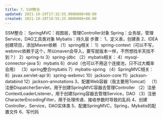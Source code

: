 ```yaml
---
title: 7、SSM整合
updated: 2021-10-29T17:32:55.0000000+08:00
created: 2021-10-28T18:55:25.0000000+08:00
---
```


SSM整合：
SpringMVC：视图层，管理Controller对象
Spring：业务层，管理Service，DAO工具类对象
Mybatis：持久层
步骤：
1、定义表，创建表
2、IDEA创建项目，添加Maven依赖
（1）spring相关：
1）spring-context（可以不写，webmvc依赖于这个，所以maven会导入，要写就版本一样，不然想找半天找不到？）
2）spring-tx
3）spring-jdbc
（2）mybatis相关：
4）mysql-connector-java
5）mybatis
6）druid（也可以不用这个连接池，只不过大概率会用）
（3）spring整合mybatis
7）mybatis-spring
（4）SpringMVC相关：
8）javax.servlet-api
9）spring-webmvc
10）jackson-core
11）jackson-databind
12）jackson-annotations
3、配置Web容器（我主要用Tomcat）
（1）注册DispatcherServlet，用于创建SpringMVC容器去管理Controller
（2）注册ContextLoaderListener，用于创建Spring容器去管理Service，DAO
（3）注册CharacterEncodingFilter，用于处理传递、接收参数时导致的乱码
4、创建Controller，Service，DAO实体类
5、配置SpringMVC，Spring，Mybatis的配置文件
6、写代码
